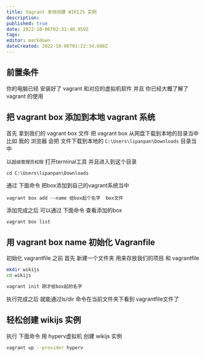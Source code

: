 ```yaml
---
title: Vagrant 本地创建 WIKIJS 实例
description: 
published: true
date: 2022-10-06T02:31:48.959Z
tags: 
editor: markdown
dateCreated: 2022-10-06T01:22:34.608Z
---
```


## 前置条件
你的电脑已经 安装好了 vagrant 和对应的虚拟机软件
并且 你已经大概了解了vagrant 的使用 


## 把 vagrant box 添加到本地 vagrant 系统


首先 拿到我们的 vagrant box 文件
把 vagrant box 从网盘下载到本地的目录当中 
比如 我的 浏览器 会把 文件下载到本地的 `C:\Users\lipanpan\Downloads` 目录当中

以`超级管理员权限` 打开terminal工具 并且进入到这个目录 
```shell
cd C:\Users\lipanpan\Downloads
```
通过 下面命令 把box添加到自己的vagrant系统当中
```shell
vagrant box add --name 给box起个名字  box文件
```

添加完成之后 可以通过 下面命令 查看添加的box 
```bash
vagrant box list
```

## 用 vagrant box name 初始化 Vagranfile
初始化 vagrantfile 之前 首先 新建一个文件夹 用来存放我们的项目 和 vagrantfile 

```bash
mkdir wikijs
cd wikijs

vagrant init 刚才给box起的名字
```
执行完成之后 就能通过ls/dir 命令在当前文件夹下看到 vagrantfile文件了 

## 轻松创建 wikijs 实例 

执行 下面命令 用 hyperv虚拟机 创建 wikijs 实例 

```bash
vagrant up --provider hyperv 
```









